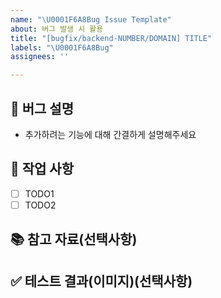 ```yaml
---
name: "\U0001F6A8Bug Issue Template"
about: 버그 발생 시 활용
title: "[bugfix/backend-NUMBER/DOMAIN] TITLE"
labels: "\U0001F6A8Bug"
assignees: ''

---
```


## 🚨 버그 설명
- 추가하려는 기능에 대해 간결하게 설명해주세요

## 📝 작업 사항
- [ ] TODO1
- [ ] TODO2

## 📚 참고 자료(선택사항)
>

## ✅ 테스트 결과(이미지)(선택사항)
>
